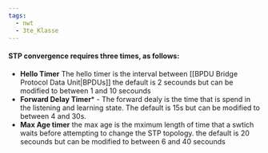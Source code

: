 ```yaml
---
tags:
  - nwt
  - 3te_Klasse
---
```

#### STP convergence requires three times, as follows:
- **Hello Timer** The hello timer is the interval between [[BPDU Bridge Protocol Data Unit|BPDUs]] the default is 2 secounds but can be modified to between 1 and 10 secounds
- **Forward Delay Timer*** - The forward dealy is the time that is spend in the listening and learning state. The default is 15s but can be modified to between 4 and 30s.
- **Max Age timer** the max age is the mximum length of time that a swtich waits before attempting to change the STP topology. the default is 20 secounds but can be modified to between 6 and 40 secounds